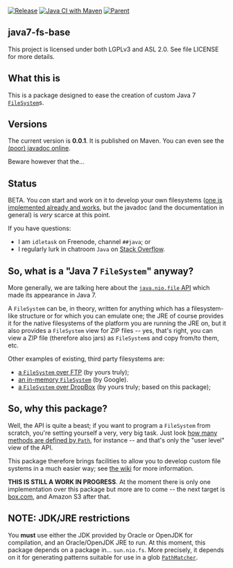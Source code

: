 [![Release](https://jitpack.io/v/umjammer/java7-fs-base.svg)](https://jitpack.io/#umjammer/java7-fs-base) [![Java CI with Maven](https://github.com/umjammer/java7-fs-base/workflows/Java%20CI%20with%20Maven/badge.svg?branch=vavi-patch)](https://github.com/umjammer/java7-fs-base/actions) [![Parent](https://img.shields.io/badge/Parent-vavi--apps--fuse-pink)](https://github.com/umjammer/vavi-apps-fuse)

## java7-fs-base

This project is licensed under both LGPLv3 and ASL 2.0. See file LICENSE for
more details.

## What this is

This is a package designed to ease the creation of custom Java 7
[`FileSystem`](https://docs.oracle.com/javase/7/docs/api/java/nio/file/FileSystem.html)s.

## Versions

The current version is **0.0.1**. It is published on Maven. You can even see the
[(poor) javadoc online](https://fge.github.io/java7-fs-base).

Beware however that the...

## Status

BETA. You _can_ start and work on it to develop your own filesystems ([one is
implemented already and works](https://github.com/fge/java7-fs-dropbox), but the javadoc (and the
documentation in general) is _very_ scarce at this point.

If you have questions:

* I am `idletask` on Freenode, channel `##java`; or
* I regularly lurk in chatroom `Java` on [Stack Overflow](https://stackoverflow.com).

## So, what is a "Java 7 `FileSystem`" anyway?

More generally, we are talking here about the [`java.nio.file`
API](http://docs.oracle.com/javase/8/docs/api/java/nio/file/package-frame.html) which made its
appearance in Java 7.

A `FileSystem` can be, in theory, written for anything which has a filesystem-like structure or for
which you can emulate one; the JRE of course provides it for the native filesystems of the platform
you are running the JRE on, but it also provides a `FileSystem` view for ZIP files -- yes, that's
right, you can view a ZIP file (therefore also jars) as `FileSystem`s and copy from/to them, etc.

Other examples of existing, third party filesystems are:

* [a `FileSystem` over FTP](https://github.com/fge/java7-fs-ftp) (by yours truly);
* [an in-memory `FileSystem`](https://github.com/google/jimfs) (by Google).
* [a `FileSystem` over DropBox](https://github.com/fge/java7-fs-dropbox) (by yours truly; based on this package);


## So, why this package?

Well, the API is quite a beast; if you want to program a `FileSystem` from scratch, you're setting
yourself a very, very big task. Just look [how many methods are defined by
`Path`](http://docs.oracle.com/javase/8/docs/api/java/nio/file/Path.html), for instance -- and
that's only the "user level" view of the API.

This package therefore brings facilities to allow you to develop custom file systems in a much
easier way; see [the wiki](https://github.com/fge/java7-fs-base/wiki) for more information.

**THIS IS STILL A WORK IN PROGRESS**. At the moment there is only one implementation over this
package but more are to come -- the next target is [box.com](https://box.com), and Amazon S3 after
that.

## NOTE: JDK/JRE restrictions

You **must** use either the JDK provided by Oracle or OpenJDK for compilation, and an Oracle/OpenJDK
JRE to run. At this moment, this package depends on a package in... `sun.nio.fs`. More precisely, it
depends on it for generating patterns suitable for use in a glob
[`PathMatcher`](https://docs.oracle.com/javase/7/docs/api/java/nio/file/PathMatcher.html).

